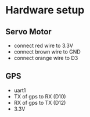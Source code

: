 # Hardware setup

## Servo Motor

- connect red wire to 3.3V
- connect brown wire to GND
- connect orange wire to D3

## GPS

- uart1
- TX of gps to RX (D10)
- RX of gps to TX (D12)
- 3.3V
